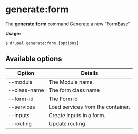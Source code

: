 # generate:form
The **generate:form** command Generate a new "FormBase"

**Usage:**
```
$ drupal generate:form [options] 
```

## Available options
Option | Details
-------|-------------
--module | The Module name.
--class-name | The form class name
--form-id | The Form id
--services | Load services from the container.
--inputs | Create inputs in a form.
--routing | Update routing
